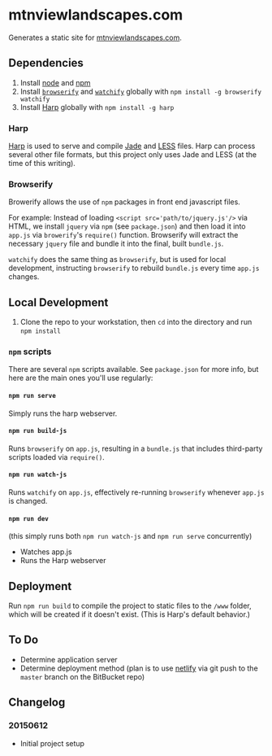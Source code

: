 # mtnviewlandscapes.com

Generates a static site for [mtnviewlandscapes.com](http://www.mtnviewlandscapes.com).

## Dependencies

1. Install [node](https://nodejs.org/) and [npm](http://npmjs.com/)
2. Install [`browserify`](http://browserify.org/) and [`watchify`](https://github.com/substack/watchify) globally with `npm install -g browserify watchify`
3. Install [Harp](http://harpjs.com/) globally with `npm install -g harp`

### Harp

[Harp](http://harpjs.com/) is used to serve and compile [Jade](http://jade-lang.com/) and [LESS](http://lesscss.org/) files. Harp can process several other file formats, but this project only uses Jade and LESS (at the time of this writing).

### Browserify

Browerify allows the use of `npm` packages in front end javascript files. 

For example: Instead of loading `<script src='path/to/jquery.js'/>` via HTML, we install `jquery` via `npm` (see `package.json`) and then load it into `app.js` via `browerify`'s `require()` function. Browserify will extract the necessary `jquery` file and bundle it into the final, built `bundle.js`. 

`watchify` does the same thing as `browserify`, but is used for local development, instructing `browserify` to rebuild `bundle.js` every time `app.js` changes.

## Local Development

1. Clone the repo to your workstation, then `cd` into the directory and run `npm install`

### `npm` scripts

There are several `npm` scripts available. See `package.json` for more info, but here are the main ones you'll use regularly:

#### `npm run serve`

Simply runs the harp webserver.

#### `npm run build-js`

Runs `browserify` on `app.js`, resulting in a `bundle.js` that includes third-party scripts loaded via `require()`.

#### `npm run watch-js`

Runs `watchify` on `app.js`, effectively re-running `browserify` whenever `app.js` is changed.

#### `npm run dev`

(this simply runs both `npm run watch-js` and `npm run serve` concurrently)

- Watches app.js
- Runs the Harp webserver

## Deployment

Run `npm run build` to compile the project to static files to the `/www` folder, which will be created if it doesn't exist. (This is Harp's default behavior.)

## To Do

- Determine application server
- Determine deployment method (plan is to use [netlify](https://www.netlify.com) via git push to the `master` branch on the BitBucket repo)

## Changelog

### 20150612 

- Initial project setup